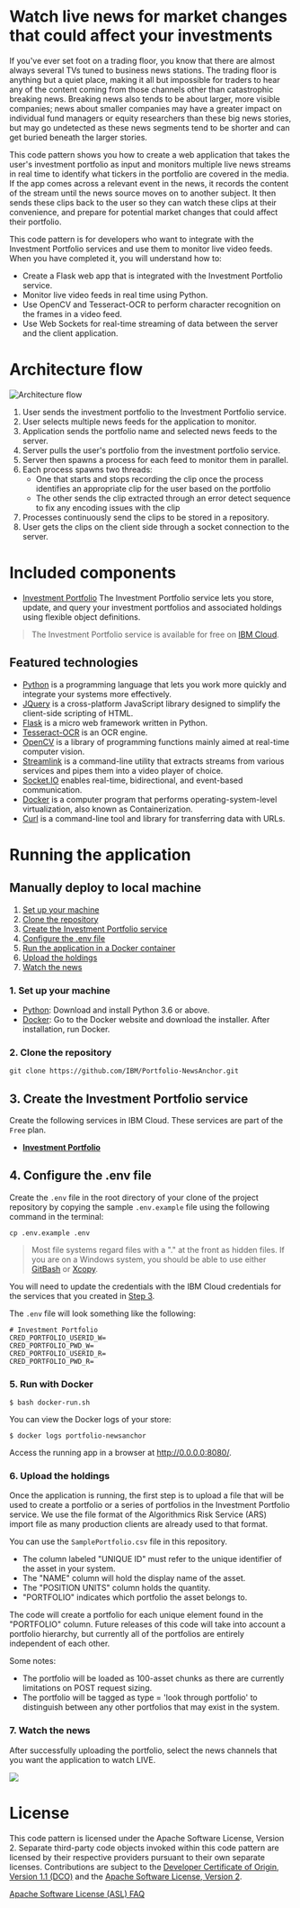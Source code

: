 # Watch live news for market changes that could affect your investments

If you've ever set foot on a trading floor, you know that there are almost always several TVs tuned to business news stations. The trading floor is anything but a quiet place, making it all but impossible for traders to hear any of the content coming from those channels other than catastrophic breaking news. Breaking news also tends to be about larger, more visible companies; news about smaller companies may have a greater impact on individual fund managers or equity researchers than these big news stories, but may go undetected as these news segments tend to be shorter and can get buried beneath the larger stories.

This code pattern shows you how to create a web application that takes the user's investment portfolio as input and monitors multiple live news streams in real time to identify what tickers in the portfolio are covered in the media. If the app comes across a relevant event in the news, it records the content of the stream until the news source moves on to another subject. It then sends these clips back to the user so they can watch these clips at their convenience, and prepare for potential market changes that could affect their portfolio.

This code pattern is for developers who want to integrate with the Investment Portfolio services and use them to monitor live video feeds. When you have completed it, you will understand how to:

* Create a Flask web app that is integrated with the Investment Portfolio service.
* Monitor live video feeds in real time using Python.
* Use OpenCV and Tesseract-OCR to perform character recognition on the frames in a video feed.
* Use Web Sockets for real-time streaming of data between the server and the client application.

# Architecture flow

![Architecture flow](docs/doc-images/arch-flow.png?raw=true)

1. User sends the investment portfolio to the Investment Portfolio service.
2. User selects multiple news feeds for the application to monitor.
3. Application sends the portfolio name and selected news feeds to the server.
4. Server pulls the user's portfolio from the investment portfolio service.
5. Server then spawns a process for each feed to monitor them in parallel.
6. Each process spawns two threads:
   * One that starts and stops recording the clip once the process identifies an appropriate clip for the user based on the portfolio
   * The other sends the clip extracted through an error detect sequence to fix any encoding issues with the clip
7. Processes continuously send the clips to be stored in a repository.
8. User gets the clips on the client side through a socket connection to the server.

# Included components

+ [Investment Portfolio](https://console.ng.bluemix.net/catalog/services/investment-portfolio) The Investment Portfolio service lets you store, update, and query your investment portfolios and associated holdings using flexible object definitions.
> The Investment Portfolio service is available for free on [IBM Cloud](https://console.bluemix.net).

## Featured technologies

* [Python](https://www.python.org/downloads/) is a programming language that lets you work more quickly and integrate your systems more effectively.
* [JQuery](https://jquery.com) is a cross-platform JavaScript library designed to simplify the client-side scripting of HTML.
* [Flask](http://flask.pocoo.org/) is a micro web framework written in Python.
* [Tesseract-OCR](https://github.com/tesseract-ocr/tesseract) is an OCR engine.
* [OpenCV](https://opencv.org/) is a library of programming functions mainly aimed at real-time computer vision.
* [Streamlink](https://streamlink.github.io/) is a command-line utility that extracts streams from various services and pipes them into a video player of choice.
* [Socket.IO](https://socket.io/) enables real-time, bidirectional, and event-based communication.
* [Docker](https://www.docker.com/) is a computer program that performs operating-system-level virtualization, also known as Containerization.
* [Curl](https://curl.haxx.se/) is a command-line tool and library for transferring data with URLs.

# Running the application

## Manually deploy to local machine
1. [Set up your machine](#1-set-up-your-machine)
2. [Clone the repository](#2-clone-the-repository)
3. [Create the Investment Portfolio service](#3-create-the-investment-portfolio-service)
4. [Configure the .env file](#4-configure-the-env-file)
5. [Run the application in a Docker container](#5-run-with-docker)
6. [Upload the holdings](#6-uploading-the-holdings)
7. [Watch the news](#7-watch-the-news)

### 1. Set up your machine
- [Python](https://www.python.org/downloads/): Download and install Python 3.6 or above.
- [Docker](https://www.docker.com/): Go to the Docker website and download the installer. After installation, run Docker.

### 2. Clone the repository

```
git clone https://github.com/IBM/Portfolio-NewsAnchor.git
```

## 3. Create the Investment Portfolio service

Create the following services in IBM Cloud. These services are part of the `Free` plan.

* [**Investment Portfolio**](https://console.ng.bluemix.net/catalog/services/investment-portfolio)


## 4. Configure the .env file

Create the `.env` file in the root directory of your clone of the project repository by copying the sample `.env.example` file using the following command in the terminal:

  ```none
  cp .env.example .env
  ```

> Most file systems regard files with a "." at the front as hidden files.  If you are on a Windows system, you should be able to use either [GitBash](https://git-for-windows.github.io/) or [Xcopy](https://docs.microsoft.com/en-us/windows-server/administration/windows-commands/xcopy).

You will need to update the credentials with the IBM Cloud credentials for the services that you created in [Step 3](#3-create-the-investment-portfolio-service).

The `.env` file will look something like the following:

```none
# Investment Portfolio
CRED_PORTFOLIO_USERID_W=
CRED_PORTFOLIO_PWD_W=
CRED_PORTFOLIO_USERID_R=
CRED_PORTFOLIO_PWD_R=

```

### 5. Run with Docker

```
$ bash docker-run.sh
```

You can view the Docker logs of your store:
```
$ docker logs portfolio-newsanchor
```

Access the running app in a browser at <http://0.0.0.0:8080/>.

### 6. Upload the holdings

Once the application is running, the first step is to upload a file that will be used to create a portfolio or a series of portfolios in the Investment Portfolio service. We use the file format of the Algorithmics Risk Service (ARS) import file as many production clients are already used to that format.

You can use the `SamplePortfolio.csv` file in this repository.

- The column labeled "UNIQUE ID" must refer to the unique identifier of the asset in your system.
- The "NAME" column will hold the display name of the asset.
- The "POSITION UNITS" column holds the quantity.
- "PORTFOLIO" indicates which portfolio the asset belongs to.

The code will create a portfolio for each unique element found in the "PORTFOLIO" column. Future releases of this code will take into account a portfolio hierarchy, but currently all of the portfolios are entirely independent of each other.

Some notes:
- The portfolio will be loaded as 100-asset chunks as there are currently limitations on POST request sizing.
- The portfolio will be tagged as type = 'look through portfolio' to distinguish between any other portfolios that may exist in the system.

### 7. Watch the news

After successfully uploading the portfolio, select the news channels that you want the application to watch LIVE.

![](docs/doc-images/app.png)

# License

This code pattern is licensed under the Apache Software License, Version 2.  Separate third-party code objects invoked within this code pattern are licensed by their respective providers pursuant to their own separate licenses. Contributions are subject to the [Developer Certificate of Origin, Version 1.1 (DCO)](https://developercertificate.org/) and the [Apache Software License, Version 2](http://www.apache.org/licenses/LICENSE-2.0.txt).

[Apache Software License (ASL) FAQ](http://www.apache.org/foundation/license-faq.html#WhatDoesItMEAN)
